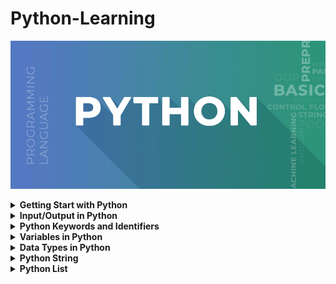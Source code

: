 # Python-Learning

![Python](images/Python4.png)

<details>
<summary><b>Getting Start with Python</b></summary>

Python is a high-level, interpreted programming language known for its simplicity and readability.Python is a popular programming language. It was created by Guido van Rossum, and released in 1991. It is used in machine learning, web development, desktop applications, and many other fields.

### <b>Getting Start with Python</b>
---

1. <code><b>Install Python:</b></code> At first, we need to download and install python. Make sure to download the latest version for our operating system.
2. <code><b>Choose a IDE:</b></code> For write our code we need to install text editor. Some popular Python IDEs include PyCharm, Visual Studio Code, and Jupyter Notebook. Visual Studio Code is better.
3. <code><b>Write First Python Program:</b></code></br>
   
    ```python
    print("Hello, Python!")
    ```
    Save this code in a file with a <code> .py </code> extension, such as <code>hello.py</code>
4. <code><b>Run Python Program:</b></code> To run Python program, open a terminal or command prompt, navigate to the directory where Python file is located, and then type python hello.py.

</details>

<details>
<summary><b>Input/Output in Python</b></summary>

### <b>Input in Python:</b>
---
<code>input(): </code>This function first takes the input from the user and converts it into a string. The type of the returned object always will be <class ‘str’>.

<b>Input Syntax:</b>

```python
name = input("Enter your name: ")

//integer or other
numer = int(input("Enter a number: "))
```

<b>For Multiple input:</b>

```python
# For multiple input
x, y = input("Enter two values: ").split()
print("Number of boys: ", x)
print("Number of girls: ", y)
```

### <b>Output in Python:</b>
---
Python print() function prints the message to the screen or any other standard output device.

```python
# Displaying text output
print("Hello, World!")
```

<b>Formatting Output:</b>

```python
# Using % operator for string formatting
name = "Alice"
age = 25

print("Hello, my name is", name, "and I am", age, "years old.")

# Using f-strings (Python 3.6+)
print(f"Name: {name}, Age: {age}")
```

<b>Print Concatenated Strings</b>

```python
print('Python is a Wonderful ' + 'Programming Language.')
```

</details>

<details>
<summary><b>Python Keywords and Identifiers</b></summary>

### <b>Python Keywords:</b>
---
Python, keywords are reserved words that have special meanings and purposes. These keywords cannot be used as identifiers (such as variable names or function names) in Python programs. Here's a list of all the keywords in Python:

| False | None | True | and | as |
|---|---|---|---|---|
| assert | async | await | break | class |
| continue | def | del | elif | else |
| except | finally | for | from | global |
| if | import | in | is | lambda |
| nonlocal | not | or | pass | raise |
| return | try | while | with | yield |

<b>Print Keywords by coding:</b>

```python
import keyword

keywords = keyword.kwlist

# Print the list of keywords
print("List of Python Keywords:")
for kw in keywords:
    print(kw)
```

### <b>Python Identifiers:</b>
---
In Python, an identifier is a name given to entities like variables, functions, classes, etc. It is used to identify and refer to these entities in the code. Here are the rules for naming identifiers in Python:

+ An identifier can only contain alphanumeric characters (a-z, A-Z, 0-9) and underscores (_). It cannot start with a digit.
+ Python is case-sensitive, so myVar and myvar are different identifiers.
+ Identifiers cannot be a reserved keyword. These keywords have special meanings in Python and cannot be used as identifiers.
+ There is no limit on the length of an identifier, but it's recommended to keep it concise and meaningful.

<b>Valid Identifiers</b>

```python
my_variable
myVar
my_function
MyClass
MY_CONSTANT
```

<b>Invalid Identifiers:</b>

```python
2variable -->(starts with a digit)
my-variable -->(contains a hyphen)
if -->(reserved keyword)
my variable -->(contains a space)
```

</details>

<details>
<summary><b>Variables in Python</b></summary>
In Python, a variable is a named storage location used to store data values. Variables are created when you assign a value to them using the assignment operator =. 

+ <code><b>Variable Assignment:</b></code> In Python, variables do not need to be declared with any particular type, and can even change type after they have been set.

    ```python
    x = 10          # Assigning an integer value
    name = "Alice"  # Assigning a string value
    is_valid = True # Assigning a boolean value
    ```
+ <code><b>Variable Reassignment:</b></code> We can change the value of a variable by assigning a new value to it.
  
  ```python
    x = 4       # x is of type int
    x = "Sally" # x is now of type str
  ```

+ <code><b>Variable Type Casting:</b></code> If we want to specify the data type of a variable, this can be done with casting.
  
  ```python
    x = str(3)    # x will be '3'
    y = int(3)    # y will be 3
    z = float(3)  # z will be 3.0
  ```

+ <code><b>Getting Type of Variable:</b></code> We can get the data type of a variable with the <code>type()</code> function.

    ```python
    x = 5
    y = "John"
    print(type(x))
    print(type(y))
    ```

+ <code><b>Multiple Assignment:</b></code> We can assign values to multiple variables in a single line using multiple assignment.
  
  ```python
    x, y, z = 10, 20, 30
  ```

  ```python
    x = y = z = "Orange"
    print(x)
    print(y)
    print(z)
  ```

+ <code><b>Global Variable:</b></code> Variables that are created outside of a function (as in all of the examples above) are known as global variables.
  
  ```python
    x = "awesome"

    def myfunc():
    print("Python is " + x)

    myfunc()
  ```

  ```python
    x = "awesome"

    def myfunc():
    x = "fantastic"
    print("Python is " + x)

    myfunc()

    print("Python is " + x)
  ```

</details>

<details>
<summary><b>Data Types in Python</b></summary>
Data types are the classification or categorization of data items. It represents the kind of value that tells what operations can be performed on a particular data.

![DataType](images/Python-data-structure.jpg)

| Example                              | Data Type  |
|--------------------------------------|------------|
| x = "Hello World"                   | str        |
| x = 20                               | int        |
| x = 20.5                             | float      |
| x = 1j                               | complex    |
| x = ["apple", "banana", "cherry"]    | list       |
| x = ("apple", "banana", "cherry")    | tuple      |
| x = range(6)                         | range      |
| x = {"name" : "John", "age" : 36}    | dict       |
| x = {"apple", "banana", "cherry"}    | set        |
| x = frozenset({"apple", "banana", "cherry"}) | frozenset |
| x = True                             | bool       |
| x = b"Hello"                        | bytes      |
| x = bytearray(5)                     | bytearray |
| x = memoryview(bytes(5))             | memoryview |
| x = None                             | NoneType   |

<b>Coding Example:</b>

```python
# str
my_string = "Hello, World!"
print(my_string)

# int
my_integer = 42
print(my_integer)

# float
my_float = 3.14
print(my_float)

# complex
my_complex = 1 + 2j
print(my_complex)

# list
my_list = ["apple", "banana", "cherry"]
print(my_list)

# tuple
my_tuple = ("apple", "banana", "cherry")
print(my_tuple)

# range
my_range = range(5)
print(list(my_range))

# dict
my_dict = {"name": "John", "age": 36}
print(my_dict)

# set
my_set = {"apple", "banana", "cherry"}
print(my_set)

# frozenset
my_frozenset = frozenset({"apple", "banana", "cherry"})
print(my_frozenset)

# bool
my_bool = True
print(my_bool)

# bytes
my_bytes = b"Hello"
print(my_bytes)

# bytearray
my_bytearray = bytearray(5)
print(my_bytearray)

# memoryview
my_memoryview = memoryview(b"Hello")
print(my_memoryview)

# NoneType
my_none = None
print(my_none)
```

</details>

<details>
<summary><b>Python String</b></summary>

## <b>String in Python:</b>
---
A String is a data structure in Python that represents a sequence of characters. It is an immutable data type, meaning that once we have created a string, we cannot change it. Strings in Python are created by enclosing the characters within either single quotes (') or double quotes (").

+ <code><b>Creating String:</b></code>

  ```python
  # create a string using double quotes
  str1 = "This string into double quotes"

  # create a string using single quotes
  str2 = 'This string into single quotes'

  #Print String
  print(str1)
  print(str2)
  ```

+ <code><b>Indexing & Slicing:</b></code> We can access individual characters in a string using indexing. Python uses zero-based indexing, meaning the first character is at index 0, the second at index 1,  -1 refers to the last character, -2 refers to the second last character, and so on.

  ![string](images/strings.jpg)

  ```python
  str1 = "PythonProgramming"
  print("Initial String: ") 
  print(str1) 

  # Printing First character 
  print("\nFirst character of String is: ") 
  print(str1[0]) 

  # Printing Last character 
  print("\nLast character of String is: ") 
  print(str1[-1]) 

  # Printing Specific Range
  print("\nSpecific Range of String is: ") 
  print(str1[6:]) 

  # Printing characters between 
  print("\nSlicing characters between 3rd and 2nd last character: ") 
  print(str1[3:-2])
  ```

+ <code><b>Concatenation:</b></code> Strings can be concatenated using the + operator.
  
  ```python
  str1 = "Hello"
  str2 = "World"
  result = str1 + " " + str2
  print(result)
  ```

+ <code><b>Reversing a Python String</b></code> By accessing characters from a string, we can also reverse strings in Python. We can Reverse a string by using String slicing method.
  
  ```python
  #Program to reverse a string 
  string = "PythonProgramming"
  print(string[::-1])
  ```

### <b>String Methods:</b>
---

Python provides many built-in methods to manipulate strings, such as <b>upper(), lower(), strip(), replace(), split(), join()</b>, and many more.

+ <code>capitalize():</code> Converts the first character of the string to uppercase

  ```python
  my_string = "Hello, World!"
  print(my_string.capitalize())  # Output: "Hello, world!"
  ```
+ <code>upper():</code> Converts all characters of the string to uppercase

  ```python
  my_string = "Hello, World!"
  print(my_string.upper())  # Output: "HELLO, WORLD!"
  ```

+ <code>lower():</code> Converts all characters of the string to lowercase

  ```python
  my_string = "Hello, World!"
  print(my_string.lower())  # Output: "hello, world!"
  ```

+ <code>strip():</code> Removes leading and trailing whitespace from the string

  ```python
  my_string_with_spaces = "   Hello, World!   "
  print(my_string_with_spaces.strip())  # Output: "Hello, World!"
  ```
  
+ <code>replace():</code> Replaces a specified substring with another substring

  ```python
    my_string = "Hello, World!"
    print(my_string.replace("Hello", "Hi"))  # Output: "Hi, World!"
  ```

+ <code>split():</code> Splits the string into a list of substrings based on a delimiter

  ```python
  my_string = "Hello, World!"
  print(my_string.split(", "))  # Output: ['Hello', 'World!']
  ```

+ <code>find():</code> Searches the string for a specified value and returns the position of where it was found

  ```python
  my_string = "Hello, World!"
  print(my_string.find("World"))  # Output: 7
  ```

+ <code>count():</code> Returns the number of occurrences of a specified value in the string

  ```python
  my_string = "Hello, World!"
  print(my_string.count("l"))  # Output: 3
  ```

+ <code>isalpha():</code> Returns True if all characters in the string are alphabet letters (a-z).Don't used any whitespace.

  ```python
  my_string = "Hello, World!"
  print(my_string.isalpha())  # Output: False
  
  my_string = "HelloWorld"
  print(my_string.isalpha())  # Output: True
  ```

+ <code>isnumeric():</code> Returns True if all characters in the string are numeric

  ```python
  numeric_string = "12345"
  print(numeric_string.isnumeric())  # Output: True
  ```

+ <code>startswith():</code> Returns True if the string starts with the specified value

  ```python
  my_string = "Hello, World!"
  print(my_string.startswith("Hello"))  # Output: True
  ```

+ <code>endswith():</code> Returns True if the string ends with the specified value

  ```python
  my_string = "Hello, World!"
  print(my_string.endswith("World!"))  # Output: True
  ```

+ <code>join():</code> Joins the elements of an iterable (such as a list) into a string, using the string as a separator

  ```python
  my_list = ["Hello", "World", "Python"]
  print("-".join(my_list))  # Output: "Hello-World-Python"
  ```

+ <code>format():</code> Formats the string

  ```python
  name = "Alice"
  age = 30
  print("My name is {} and I am {} years old.".format(name, age))  # Output: "My name is Alice and I am 30 years old."
  ```

+ <code>encode():</code> Encodes the string using the specified encoding

  ```python
  my_string = "Hello, World!"
  encoded_string = my_string.encode("utf-8")
  print(encoded_string)  # Output: b'Hello, World!'
  ```

+ <code>isdigit():</code> Returns True if all characters in the string are digits

  ```python
  numeric_string = "12345"
  print(numeric_string.isdigit())  # Output: True
  ```
</details>

<details>
<summary><b>Python List</b></summary>


## <b>Python List</b>
---
Python Lists are just like dynamically sized arrays, declared in other languages. Lists store multiple data together in a single variable. List items are ordered, changeable, and allow duplicate values. Lists can contain elements of different data types, and we can add, remove, or modify elements in a list.

<b>Creating list:</b></br>
We can create a list by enclosing comma-separated values within square brackets [ ].

```python
# Creating a list of numbers
# Creating a list of numbers
numbers = [1, 2, 3, 4, 5]
print(numbers)

# Creating a list of strings
program = ["Python", "Java", "JavaScript"]
print(program)

# Creating a list with mixed data types
mixed_list = [1, "apple", True, 3.14]
print(mixed_list)
```

<b>Accessing Elements from List:</b></br>
Each element in a list is associated with a number, known as a list index. Use the index operator [ ] to access an item in a list. The index must be an integer. Nested lists are accessed using nested indexing. 

![List](images/list-index-python.png)

```python
# Creating a list of numbers
numbers = [1, 2, 3, 4, 5]
program = ["Python", "Java", "JavaScript"]
mixed_list = [1, "apple", True, 3.14]

# Accessing elements by index
print(numbers[0])   # Output: 1
print(program[1])    # Output: Java
```

<b>Modifying Elements:</b></br>

```python
# Modifying elements
program = ["Python", "Java", "JavaScript"]
program[1]= "C++"
print(program)   #output: Python, C++, JavaScript
```

<b>Adding Elemetns:</b></br>
We can add elements to the end of a list using the <code>append()</code> method or insert elements at a specific position using the <code>insert()</code> method.
+ <code>append():</code>  Using the append() method only one element at a time can be added to the list.
  
  ```python
  program = ["Python", "Java", "JavaScript"]
  program.append("C++")
  print(program) 
  ```
+ <code>insert():</code> The insert() method inserts an item at the specified index.
  
  ```python
  program = ["Python", "Java", "JavaScript"]
  program.insert(1, "C++")
  print(program) 
  ```
+ <code>extend():</code> This method is used to add multiple elements at the same time at the end of the list. Also used to append elements from another list to the current list.

  ```python
  program = ["Python", "Java", "JavaScript"]
  program.extend(["C++","Dart"])
  print(program)

  #Append List
  backend = ["Python", "Java"]
  frontend = ["HTML","CSS"]
  backend.extend(frontend)
  print(backend)
  ```

### <b>Removing Elements:</b>
---
We can remove elements from a list using the <code>remove()</code> method to remove a specific value, or the <code>pop()</code> method to remove an element by index.

+ <code>remove():</code> Remove() method only removes one element at a time, to remove a range of elements, the iterator is used. The remove() method removes the specified item.

  ```python
  program = ["Python", "Java", "JavaScript"]
  program.remove("Python")
  print(program)
  ```

+ <code>pop():</code> function can also be used to remove and return an element from the list, but by default it removes only the last element of the list, to remove an element from a specific position of the List, the index of the element is passed as an argument to the pop() method.

  ```python
  program = ["Python", "Java", "JavaScript"]
  program.pop(2)
  print(program)
  ```

</details>